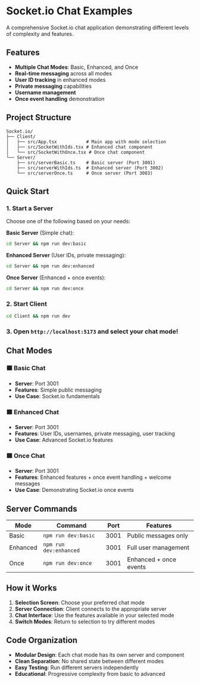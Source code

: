 # Socket.io Chat Examples

A comprehensive Socket.io chat application demonstrating different levels of complexity and features.

## Features

- **Multiple Chat Modes**: Basic, Enhanced, and Once
- **Real-time messaging** across all modes
- **User ID tracking** in enhanced modes
- **Private messaging** capabilities
- **Username management**
- **Once event handling** demonstration

## Project Structure

```
Socket.io/
├── Client/
│   ├── src/App.tsx           # Main app with mode selection
│   ├── src/SocketWithIds.tsx # Enhanced chat component
│   └── src/SocketWithOnce.tsx # Once chat component
└── Server/
    ├── src/serverBasic.ts    # Basic server (Port 3001)
    ├── src/serverWithIds.ts  # Enhanced server (Port 3002)
    └── src/serverOnce.ts     # Once server (Port 3003)
```

## Quick Start

### 1. Start a Server
Choose one of the following based on your needs:

**Basic Server** (Simple chat):
```bash
cd Server && npm run dev:basic
```

**Enhanced Server** (User IDs, private messaging):
```bash
cd Server && npm run dev:enhanced
```

**Once Server** (Enhanced + once events):
```bash
cd Server && npm run dev:once
```

### 2. Start Client
```bash
cd Client && npm run dev
```

### 3. Open `http://localhost:5173` and select your chat mode!

## Chat Modes

### 🟦 Basic Chat
- **Server**: Port 3001
- **Features**: Simple public messaging
- **Use Case**: Socket.io fundamentals

### 🟩 Enhanced Chat  
- **Server**: Port 3001
- **Features**: User IDs, usernames, private messaging, user tracking
- **Use Case**: Advanced Socket.io features

### 🟥 Once Chat
- **Server**: Port 3001  
- **Features**: Enhanced features + once event handling + welcome messages
- **Use Case**: Demonstrating Socket.io once events

## Server Commands

| Mode | Command | Port | Features |
|------|---------|------|----------|
| Basic | `npm run dev:basic` | 3001 | Public messages only |
| Enhanced | `npm run dev:enhanced` | 3001 | Full user management |
| Once | `npm run dev:once` | 3001 | Enhanced + once events |

## How it Works

1. **Selection Screen**: Choose your preferred chat mode
2. **Server Connection**: Client connects to the appropriate server
3. **Chat Interface**: Use the features available in your selected mode
4. **Switch Modes**: Return to selection to try different modes

## Code Organization

- **Modular Design**: Each chat mode has its own server and component
- **Clean Separation**: No shared state between different modes
- **Easy Testing**: Run different servers independently
- **Educational**: Progressive complexity from basic to advanced 
